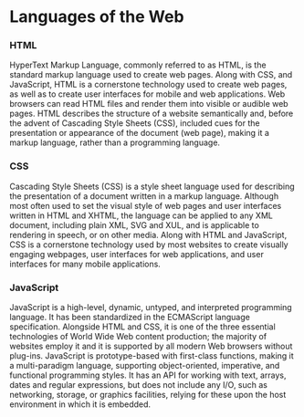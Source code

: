 <!doctype html>
<html>
  <head>
    <meta charset="utf-8">
		<title>Anup Kumar Sharma - Module 2</title>
		<link href='https://fonts.googleapis.com/css?family=Open+Sans' rel='stylesheet' type='text/css'>
		<link rel="stylesheet" href="css/style.css">
		<meta name="viewport" content="width=device-width, initial-scale=1">
	</head>
	<body>
		<h1>Languages of the Web</h1>
		<div class="row">		
		<div class="col-d-1 col-t-1 col-m-1">
			<section class="box">
				<h3 class="box-heading box-heading-1">HTML</h3>
				<p class="box-content">HyperText Markup Language, commonly referred to as HTML, is the standard markup language used to create web pages. Along with CSS, and JavaScript, HTML is a cornerstone technology used to create web pages, as well as to create user interfaces for mobile and web applications. Web browsers can read HTML files and render them into visible or audible web pages. HTML describes the structure of a website semantically and, before the advent of Cascading Style Sheets (CSS), included cues for the presentation or appearance of the document (web page), making it a markup language, rather than a programming language.</p>
			</section>
		</div>
		<div class="col-d-1 col-t-1 col-m-1">
			<section class="box">
				<h3 class="box-heading box-heading-2">CSS</h3>
				<p class="box-content">Cascading Style Sheets (CSS) is a style sheet language used for describing the presentation of a document written in a markup language. Although most often used to set the visual style of web pages and user interfaces written in HTML and XHTML, the language can be applied to any XML document, including plain XML, SVG and XUL, and is applicable to rendering in speech, or on other media. Along with HTML and JavaScript, CSS is a cornerstone technology used by most websites to create visually engaging webpages, user interfaces for web applications, and user interfaces for many mobile applications.</p>
			</section>
		</div>
		<div class="col-d-1 col-t-2 col-m-1">
			<section class="box">
				<h3 class="box-heading box-heading-3">JavaScript</h3>
				<p class="box-content">JavaScript is a high-level, dynamic, untyped, and interpreted programming language. It has been standardized in the ECMAScript language specification. Alongside HTML and CSS, it is one of the three essential technologies of World Wide Web content production; the majority of websites employ it and it is supported by all modern Web browsers without plug-ins. JavaScript is prototype-based with first-class functions, making it a multi-paradigm language, supporting object-oriented, imperative, and functional programming styles. It has an API for working with text, arrays, dates and regular expressions, but does not include any I/O, such as networking, storage, or graphics facilities, relying for these upon the host environment in which it is embedded.</p>
			</section>
		</div>
		</div>
	</body>
</html>

